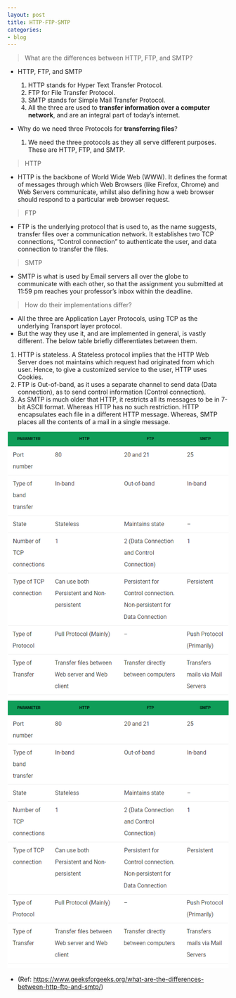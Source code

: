 ```yaml
---
layout: post
title: HTTP-FTP-SMTP
categories:
- blog
---
```


> What are the differences between HTTP, FTP, and SMTP?

* HTTP, FTP, and SMTP
  1. HTTP stands for Hyper Text Transfer Protocol.
  2. FTP for File Transfer Protocol.
  3. SMTP stands for Simple Mail Transfer Protocol.
  4. All the three are used to **transfer information over a computer network**, and are an integral part of today’s internet.

* Why do we need three Protocols for **transferring files**?
  1. We need the three protocols as they all serve different purposes. These are HTTP, FTP, and SMTP.

> HTTP
* HTTP is the backbone of World Wide Web (WWW). It defines the format of messages through which Web Browsers (like Firefox, Chrome) and Web Servers communicate, whilst also defining how a web browser should respond to a particular web browser request.

> FTP
* FTP is the underlying protocol that is used to, as the name suggests, transfer files over a communication network. It establishes two TCP connections, “Control connection” to authenticate the user, and data connection to transfer the files.

> SMTP
* SMTP is what is used by Email servers all over the globe to communicate with each other, so that the assignment you submitted at 11:59 pm reaches your professor’s inbox within the deadline.



> How do their implementations differ?
* All the three are Application Layer Protocols, using TCP as the underlying Transport layer protocol. 
* But the way they use it, and are implemented in general, is vastly different. The below table briefly differentiates between them.

1. HTTP is stateless. A Stateless protocol implies that the HTTP Web Server does not maintains which request had originated from which user. Hence, to give a customized service to the user, HTTP uses Cookies.
2. FTP is Out-of-band, as it uses a separate channel to send data (Data connection), as to send control information (Control connection).
3. As SMTP is much older that HTTP, it restricts all its messages to be in 7-bit ASCII format. Whereas HTTP has no such restriction.
HTTP encapsulates each file in a different HTTP message. Whereas, SMTP places all the contents of a mail in a single message.

![Alt text](./images/HTTP,SMTP,FTP.png)
<img src="./images/HTTP,SMTP,FTP.png" alt="HTTP,SMTP,FTP">


* (Ref: https://www.geeksforgeeks.org/what-are-the-differences-between-http-ftp-and-smtp/)

